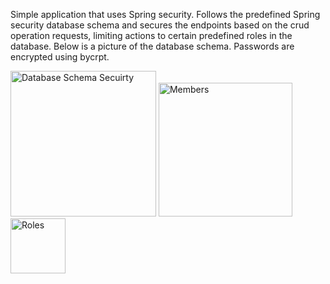 Simple application that uses Spring security. Follows the predefined Spring security database schema and secures the endpoints based on the crud operation requests,
 limiting actions to certain predefined roles in the database. Below is a picture of the database schema. Passwords are encrypted using bycrpt.
 
 <img width="233" alt="Database Schema Secuirty" src="https://github.com/Tv-Tony/spring-boot-crud-security/assets/147835068/52075bb3-d799-4a8f-a9fd-281caafe5fd0">


 <img width="214" alt="Members" src="https://github.com/Tv-Tony/spring-boot-crud-security/assets/147835068/c11cb3e4-f5da-489e-9a40-edcecb97b98b">


 <img width="88" alt="Roles" src="https://github.com/Tv-Tony/spring-boot-crud-security/assets/147835068/bc0fc589-f3f7-451c-ae56-dca9f86c0c86">




 
